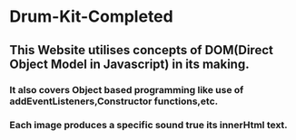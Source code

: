# Drum-Kit-Completed
## This Website utilises concepts of DOM(Direct Object Model in Javascript) in its making.
### It also covers Object based programming like use of addEventListeners,Constructor functions,etc.
### Each image produces a specific sound true its innerHtml text.

